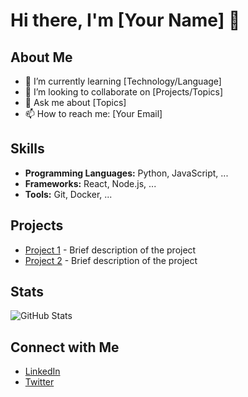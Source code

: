 # Hi there, I'm [Your Name] 👋

## About Me
- 🌱 I’m currently learning [Technology/Language]
- 👯 I’m looking to collaborate on [Projects/Topics]
- 💬 Ask me about [Topics]
- 📫 How to reach me: [Your Email]

## Skills
- **Programming Languages:** Python, JavaScript, ...
- **Frameworks:** React, Node.js, ...
- **Tools:** Git, Docker, ...

## Projects
- [Project 1](link) - Brief description of the project
- [Project 2](link) - Brief description of the project

## Stats
![GitHub Stats](https://github-readme-stats.vercel.app/api?username=yourusername&show_icons=true&theme=radical)

## Connect with Me
- [LinkedIn](link)
- [Twitter](link)
